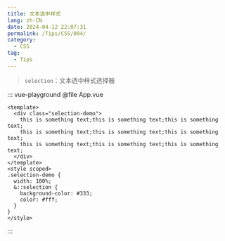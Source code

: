 ```yaml
---
title: 文本选中样式
lang: zh-CN
date: 2024-04-12 22:07:31
permalink: /Tips/CSS/004/
category:
  - CSS
tag:
  - Tips
---
```


> `selection`：文本选中样式选择器

::: vue-playground
@file App.vue
```vue
<template>
  <div class="selection-demo">
    this is something text;this is something text;this is something text;
    this is something text;this is something text;this is something text;
    this is something text;this is something text;this is something text;
  </div>
</template>
<style scoped>
.selection-demo {
  width: 100%;
  &::selection {
    background-color: #333;
    color: #fff;
  }
}
</style>
```
:::
